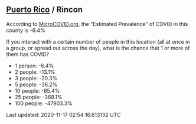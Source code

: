 
## [Puerto Rico](/united-states/puerto-rico) / Rincon

According to [MicroCOVID.org](http://microcovid.org),
the "Estimated Prevalence" of COVID in this county is -6.4%

If you interact with a certain number of people in this location
(all at once in a group, or spread out across the day), what is the chance that
1 or more of them has COVID?

- 1 person: -6.4%
- 2 people: -13.1%
- 3 people: -20.3%
- 5 people: -36.2%
- 10 people: -85.4%
- 25 people: -368.1%
- 100 people: -47903.3%

Last updated: 2020-11-17 02:54:16.613132 UTC
